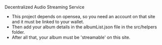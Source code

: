 Decentralized Audio Streaming Service

- This project depends on opensea, so you need an account on that site and it must be linked to your wallet.
- Then add your album details in the albumList.json file in the src/helpers folder.
- After all that, your album must be 'streamable' on this site.
